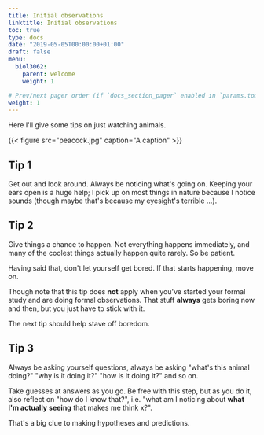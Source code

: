 ```yaml
---
title: Initial observations
linktitle: Initial observations
toc: true
type: docs
date: "2019-05-05T00:00:00+01:00"
draft: false
menu:
  biol3062:
    parent: welcome
    weight: 1

# Prev/next pager order (if `docs_section_pager` enabled in `params.toml`)
weight: 1
---
```


Here I'll give some tips on just watching animals.

{{< figure src="peacock.jpg" caption="A caption" >}}

## Tip 1

Get out and look around. Always be noticing what's going on. Keeping your ears open is a huge help; I pick up on most things in nature because I notice sounds (though maybe that's because my eyesight's terrible ...).


## Tip 2

Give things a chance to happen. Not everything happens immediately, and many of the coolest things actually happen quite rarely. So be patient.

Having said that, don't let yourself get bored. If that starts happening, move on.

Though note that this tip does **not** apply when you've started your formal study and are doing formal observations.  That stuff **always** gets boring now and then, but you just have to stick with it.

The next tip should help stave off boredom.

## Tip 3

Always be asking yourself questions, always be asking "what's this animal doing?" "why is it doing it?" "how is it doing it?" and so on.

Take guesses at answers as you go. Be free with this step, but as you do it, also reflect on "how do I know that?", i.e. "what am I noticing about **what I'm actually seeing** that makes me think x?".

That's a big clue to making hypotheses and predictions.

